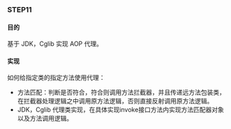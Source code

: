 ### STEP11



#### 目的

基于 JDK，Cglib 实现 AOP 代理。



#### 实现

如何给指定类的指定方法使用代理：

- 方法匹配：判断是否符合，符合则调用方法拦截器，并且传递远方法包装类，在拦截器处理逻辑之中调用原方法逻辑，否则直接反射调用原方法逻辑。
- JDK，Cglib 代理类实现，在具体实现invoke接口方法内实现方法匹配器对象以及方法调用逻辑。



